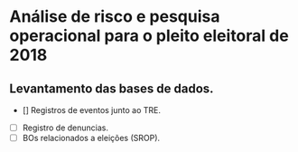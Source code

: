 # Análise de risco e pesquisa operacional para o pleito eleitoral de 2018

## Levantamento das bases de dados.
- [] Registros de eventos junto ao TRE.
- [ ] Registro de denuncias.
- [ ] BOs relacionados a eleições (SROP).
